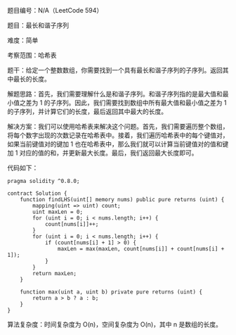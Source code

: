 题目编号：N/A（LeetCode 594）

题目：最长和谐子序列

难度：简单

考察范围：哈希表

题干：给定一个整数数组，你需要找到一个具有最长和谐子序列的子序列。返回其中最长的长度。

解题思路：首先，我们需要理解什么是和谐子序列。和谐子序列指的是最大值和最小值之差为 1 的子序列。因此，我们需要找到数组中所有最大值和最小值之差为 1 的子序列，并计算它们的长度，最后返回其中最大的长度。

解决方案：我们可以使用哈希表来解决这个问题。首先，我们需要遍历整个数组，将每个数字出现的次数记录在哈希表中。接着，我们遍历哈希表中的每个键值对，如果当前键值对的键加 1 也在哈希表中，那么我们就可以计算当前键值对的值和键加 1 对应的值的和，并更新最大长度。最后，我们返回最大长度即可。

代码如下：

```solidity
pragma solidity ^0.8.0;

contract Solution {
    function findLHS(uint[] memory nums) public pure returns (uint) {
        mapping(uint => uint) count;
        uint maxLen = 0;
        for (uint i = 0; i < nums.length; i++) {
            count[nums[i]]++;
        }
        for (uint i = 0; i < nums.length; i++) {
            if (count[nums[i] + 1] > 0) {
                maxLen = max(maxLen, count[nums[i]] + count[nums[i] + 1]);
            }
        }
        return maxLen;
    }
    
    function max(uint a, uint b) private pure returns (uint) {
        return a > b ? a : b;
    }
}
```

算法复杂度：时间复杂度为 O(n)，空间复杂度为 O(n)，其中 n 是数组的长度。